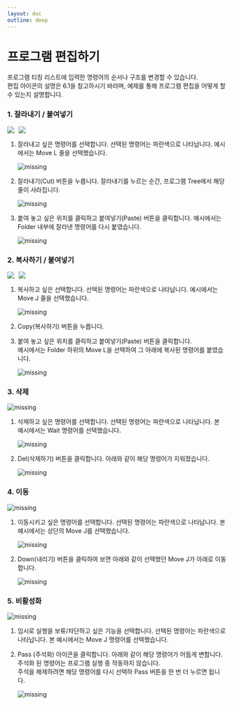 ```yaml
---
layout: doc
outline: deep
---
```


# 프로그램 편집하기

프로그램 티칭 리스트에 입력한 명령어의 순서나 구조를 변경할 수 있습니다.<br>
편집 아이콘의 설명은 6.1을 참고하시기 바라며, 예제를 통해 프로그램 편집을 어떻게 할 수 있는지 설명합니다.

### 1. 잘라내기 / 붙여넣기

<div style="display: flex; margin-top: 10px;">
  <img src="/manual/ko/programming_guide/icons/53.png" />
  <img src="/manual/ko/programming_guide/icons/52.png" style="margin-left: 10px;" />
</div>

1. 잘라내고 싶은 명령어를 선택합니다. 선택된 명령어는 파란색으로 나타납니다. 예시에서는 Move L 줄을 선택했습니다.

   ![missing](/manual/ko/programming_guide/5-1.png)

2. 잘라내기(Cut) 버튼을 누릅니다. 잘라내기를 누르는 순간, 프로그램 Tree에서 해당 줄이 사라집니다.

   ![missing](/manual/ko/programming_guide/5-2.png)

3. 붙여 놓고 싶은 위치를 클릭하고 붙여넣기(Paste) 버튼을 클릭합니다. 예시에서는 Folder 내부에 잘라낸 명령어를 다시 붙였습니다.

   ![missing](/manual/ko/programming_guide/5-3.png)

### 2. 복사하기 / 붙여넣기

<div style="display: flex; margin-top: 10px;">
  <img src="/manual/ko/programming_guide/icons/51.png" />
  <img src="/manual/ko/programming_guide/icons/52.png" style="margin-left: 10px;" />
</div>

1. 복사하고 싶은 선택합니다. 선택된 명령어는 파란색으로 나타납니다. 예시에서는 Move J 줄을 선택했습니다.

   ![missing](/manual/ko/programming_guide/5-4.png)

2. Copy(복사하기) 버튼을 누릅니다.
3. 붙여 놓고 싶은 위치를 클릭하고 붙여넣기(Paste) 버튼을 클릭합니다.<br>
   예시에서는 Folder 하위의 Move L을 선택하여 그 아래에 복사된 명령어를 붙였습니다.

   ![missing](/manual/ko/programming_guide/5-5.png)

### 3. 삭제

![missing](/manual/ko/programming_guide/icons/54.png)

1. 삭제하고 싶은 명령어를 선택합니다. 선택된 명령어는 파란색으로 나타납니다. 본 예시에서는 Wait 명령어를 선택했습니다.

   ![missing](/manual/ko/programming_guide/5-6.png)

2. Del(삭제하기) 버튼을 클릭합니다. 아래와 같이 해당 명령어가 지워졌습니다.

   ![missing](/manual/ko/programming_guide/5-7.png)

### 4. 이동

![missing](/manual/ko/programming_guide/icons/49.png)

1. 이동시키고 싶은 명령어를 선택합니다. 선택된 명령어는 파란색으로 나타납니다. 본 예시에서는 상단의 Move J를 선택했습니다.

   ![missing](/manual/ko/programming_guide/5-8.png)

2. Down(내리기) 버튼을 클릭하여 보면 아래와 같이 선택했던 Move J가 아래로 이동합니다.

   ![missing](/manual/ko/programming_guide/5-9.png)

### 5. 비활성화

![missing](/manual/ko/programming_guide/icons/55.png)

1. 임시로 실행을 보류/차단하고 싶은 기능을 선택합니다. 선택된 명령어는 파란색으로 나타납니다. 본 예시에서는 Move J 명령어를 선택했습니다.

2. Pass (주석화) 아이콘을 클릭합니다. 아래와 같이 해당 명령어가 어둡게 변합니다. 주석화 된 명령어는 프로그램 실행 중 작동하지 않습니다.<br>
   주석을 해제하려면 해당 명령어를 다시 선택하 Pass 버튼을 한 번 더 누르면 됩니다.

   ![missing](/manual/ko/programming_guide/5-10.png)
